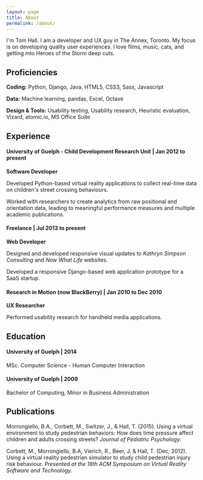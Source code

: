 ```yaml
---
layout: page
title: About
permalink: /about/
---
```

I'm Tom Hall.
I am a developer and UX guy in The Annex, Toronto. My focus is on developing quality user experiences. I love films, music, cats, and getting into Heroes of the Storm deep cuts.

## Proficiencies
<div class="resume-content">
<p><strong>Coding:</strong> Python, Django, Java, HTML5, CSS3, Sass, Javascript</p>
<p><strong>Data:</strong> Machine learning, pandas, Excel, Octave</p>
<p><strong>Design & Tools:</strong> Usability testing, Usability research, Heuristic evaluation, Vizard, atomic.io, MS Office Suite</p>
</div>

## Experience
<div class="resume-content">
<h4 class="resume-title"><strong>University of Guelph - Child Development Research Unit</strong> | Jan 2012 to present</h4>
<strong>Software Developer</strong>
<p>Developed Python-based virtual reality applications to collect real-time data on children's street crossing behaviours.</p>
<p>Worked with researchers to create analytics from raw positional and orientation data, leading to meaningful performance 
measures and multiple academic publications.</p>
<h4 class="resume-title">Freelance | Jul 2013 to present</h4>
<strong>Web Developer</strong>
<p>Designed and developed responsive visual updates to <em>Kathryn Simpson Consulting</em> and <em>Now What Life</em> websites.</p>
<p>Developed a responsive Django-based web application prototype for a SaaS startup.</p>
<h4 class="resume-title">Research in Motion (now BlackBerry) | Jan 2010 to Dec 2010</h4>
<strong>UX Researcher</strong>
<p>Performed usability research for handheld media applications.</p>
</div>

## Education
<div class="resume-content">
<h4 class="resume-title">University of Guelph | 2014</h4>
<p>MSc. Computer Science - Human Computer Interaction</p>
<h4 class="resume-title">University of Guelph | 2009</h4>
<p>Bachelor of Computing, Minor in Business Administration</p>
</div>

## Publications
<div class="resume-content">
<p>Morrongiello, B.A., Corbett, M., Switzer, J., & Hall, T. (2015). Using a virtual environment to study pedestrian behaviors: How does time pressure affect children and adults crossing streets? <em>Journal of Pediatric Psychology.</em></p>
<p>Corbett, M., Morrongiello, B.A, Vierich, R., Beer, J. & Hall, T. (Dec, 2012). Using a virtual reality pedestrian simulator to study child pedestrian injury risk behaviour. <em>Presented at the 18th ACM Symposium on Virtual Reality Software and Technology.</em></p>
</div>
